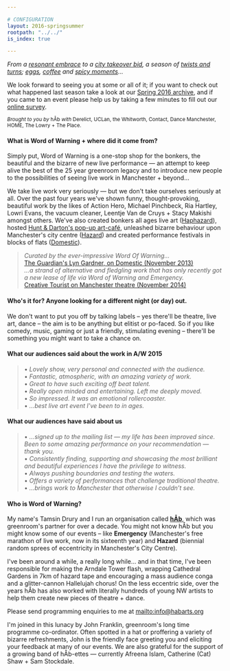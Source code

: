 ```yaml
---

# CONFIGURATION
layout: 2016-springsummer
rootpath: "../../"
is_index: true

---
```

*From a [resonant embrace](/current/2016-springsummer/standen) to a [city takeover bid](/current/2016-hazard), a season of [twists and turns](/current/2016-turn); [eggs](/current/2016-springsummer/redux), [coffee](/current/2016-springsummer/igorandmoreno) and [spicy moments](/current/2016-worksahead)…*          
          
We look forward to seeing you at some or all of it; if you want to check out what happened last season take a look at our [Spring 2016 archive](/current/2016-spring), and if you came to an event please help us by taking a few minutes to fill out our <a href="http://research.audiencesurveys.org/s.asp?k=144976563660" target="_blank">online survey</a>.       
         
<small>*Brought to you by* hÅb *with* Derelict, UCLan, the Whitworth, Contact, Dance Manchester, HOME, The Lowry + The Place.</small>

        
#### What is Word of Warning + where did it come from?
Simply put, Word of Warning is a one-stop shop for the bonkers, the beautiful and the bizarre of new live performance — an attempt to keep alive the best of the 25 year greenroom legacy and to introduce new people to the possibilities of seeing live work in Manchester + beyond…

We take live work very seriously — but we don't take ourselves seriously at all. 
Over the past four years we've shown funny, thought-provoking, beautiful work by the likes of Action Hero, Michael Pinchbeck, Ria Hartley, Lowri Evans, the vacuum cleaner, Leentje Van de Cruys + Stacy Makishi amongst others. We've also created bonkers all ages live art ([Haphazard](http://haphazardmcr.org)), hosted [Hunt & Darton's pop-up art-café](/archive/2015-spring/h&d), unleashed bizarre behaviour upon Manchester's city centre ([Hazard](http://hazardmcr.org)) and created performance festivals in blocks of flats ([Domestic](http://domesticmcr.org)).     
        
>*Curated by the ever-impressive Word Of Warning…*<br><a href="http://www.theguardian.com/stage/2013/nov/02/this-weeks-theatre" target="_blank">The Guardian's Lyn Gardner, on Domestic (November 2013)</a><br>*…a strand of alternative and fledgling work that has only recently got a new lease of life via Word of Warning and Emergency.*<br><a href="http://www.creativetourist.com/articles/theatre/manchester/manchester-theatre-lyn-gardner-on-a-city-reaching-beyond-the-theatrical-peaks" target="_blank">Creative Tourist on Manchester theatre (November 2014)</a>        
        
#### Who's it for? Anyone looking for a different night (or day) out.            
We don't want to put you off by talking labels – yes there'll be theatre, live art, dance – the aim is to be anything but elitist or po-faced. So if you like comedy, music, gaming or just a friendly, stimulating evening – there'll be something you might want to take a chance on.                 
        
#### What our audiences said about the work in A/W 2015   
>• *Lovely show, very personal and connected with the audience.*<br>• *Fantastic, atmospheric, with an amazing variety of work.*<br>• *Great to have such exciting off beat talent.*<br>• *Really open minded and entertaining. Left me deeply moved.*<br>• *So impressed. It was an emotional rollercoaster.*<br>• *…best live art event I've been to in ages.*        
        
#### What our audiences have said about us           
>• *…signed up to the mailing list — my life has been improved since. Been to some amazing performance on your recommendation — thank you.*<br>• *Consistently finding, supporting and showcasing the most brilliant and beautiful experiences I have the privilege to witness.*<br>• *Always pushing boundaries and testing the waters.*<br>• *Offers a variety of performances that challenge traditional theatre.*<br>• *…brings work to Manchester that otherwise I couldn’t see.*        
        
#### Who is Word of Warning?         
My name's Tamsin Drury and I run an organisation called **[hÅb](/hab)**, which was greenroom's partner for over a decade. You might not know hÅb but you might know some of our events – like **Emergency** (Manchester's free marathon of live work, now in its sixteenth year) and **Hazard** (biennial random sprees of eccentricity in Manchester's City Centre).

I've been around a while, a really long while… and in that time, I've been responsible for making the Arndale Tower flash, wrapping Cathedral Gardens in 7km of hazard tape and encouraging a mass audience conga and a glitter-cannon Hallelujah chorus! On the less eccentric side, over the years hÅb has also worked with literally hundreds of young NW artists to help them create new pieces of theatre + dance.
          
Please send programming enquiries to me at <mailto:info@habarts.org>             

I'm joined in this lunacy by John Franklin, greenroom's long time programme co-ordinator. Often spotted in a hat or proffering a variety of bizarre refreshments, John is the friendly face greeting you and eliciting your feedback at many of our events. We are also grateful for the support of a growing band of hÅb-ettes — currently Afreena Islam, Catherine (Cat) Shaw + Sam Stockdale.        
